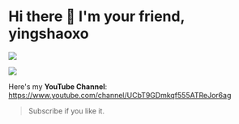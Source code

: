 # Hi there 👋 I'm your friend, yingshaoxo


[![](https://github-readme-stats.vercel.app/api?bg_color=151515&text_color=9f9f9f&icon_color=79ff97&title_color=fff&username=yingshaoxo&show_icons=true&count_private=true)](https://github-readme-stats.vercel.app/api?bg_color=151515&text_color=9f9f9f&icon_color=79ff97&title_color=fff&username=yingshaoxo&show_icons=true&count_private=true)

[![](https://github-readme-stats.vercel.app/api/top-langs/?username=yingshaoxo&layout=compact&hide=html,css,Jupyter%20Notebook,C,C#)](https://github-readme-stats.vercel.app/api/top-langs/?username=yingshaoxo&layout=compact&hide=html,css,Jupyter%20Notebook,C,C#)

<!--
![Metrics](https://metrics.lecoq.io/yingshaoxo?template=classic&languages=1&languages.ignored=html%2C%20Jupyter%20Notebook%2CShaderLab%2C%20css%2Cc%2Cphp%2CBatchfile%2CAssembly&languages.colors=github&languages.threshold=0%25&config.timezone=Asia%2FShanghai)
-->

Here's my **YouTube Channel**: https://www.youtube.com/channel/UCbT9GDmkqf555ATReJor6ag
> Subscribe if you like it.

<!--
I can code with Python, Typescript, CPP.

But I prefer to be an expert of Python, CPP, Dart.

> I don't wanna be a failure.
--> 

<!-- Got a part time job recentely
I'm looking for a way to constantly improve my English speaking ability. (Advanced Level for Commercial Usage)

So if you are a native English speaker, you can contact me to invite me to work for you as a part-time coder or researcher.

All you have to pay is spent 10 minutes per day to practice English with me (I mean, a real time conversation, in the form of audio or video).
-->

<!--
**yingshaoxo/yingshaoxo** is a ✨ _special_ ✨ repository because its `README.md` (this file) appears on your GitHub profile.


### I do open source at Github, making free tutorials at Youtube. If my government won't arrest me, I would also like to share my thoughts on Twitter.

I have a real-life job, but it's not related to programming.

I want to do some part-time jobs in my spare time. Because one day, I wish I could stay alive with coding.

> And also, I love dollars more than RMB.

My power comes from Python, Javascript, Dart, Java, Golang, CPP, and so on. But to be honest, I can only use `Flutter` or `Reactjs` or `Expo` or `Vuejs` or `Electron` or `Android Studio` or `Keras` or `Linux` or `Github` or `Stackoverflow` to do some development. Yes, I'm not an expert, so sadly.

For what I could do, you could take a look at my repos, except those I forked, they have everything you need to know me.

By the way, contact me with [Gmail](yingshaoxo@gmail.com), don't use some weird soft like WeChat or kinds of. (Best wishes to you if you do)

[<img src="https://github.com/yingshaoxo/yingshaoxo/raw/master/become_a_patron_button.png" width="200">](https://www.patreon.com/bePatron?u=45200693)

-->

